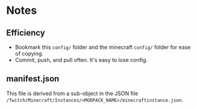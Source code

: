# Notes

## Efficiency

- Bookmark this `config/` folder and the minecraft `config/` folder for ease of copying.
- Commit, push, and pull often. It's easy to lose config.

## manifest.json

This file is derived from a sub-object in the JSON file `/Twitch/Minecraft/Instances/<MODPACK_NAME>/minecraftinstance.json`.